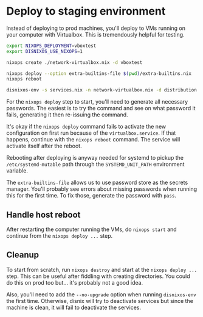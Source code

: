 # Deploy to staging environment

Instead of deploying to prod machines, you'll deploy to VMs running on
your computer with Virtualbox. This is tremendously helpful for
testing.

```bash
export NIXOPS_DEPLOYMENT=vboxtest
export DISNIXOS_USE_NIXOPS=1

nixops create ./network-virtualbox.nix -d vboxtest

nixops deploy --option extra-builtins-file $(pwd)/extra-builtins.nix
nixops reboot

disnixos-env -s services.nix -n network-virtualbox.nix -d distribution.nix
```

For the `nixops deploy` step to start, you'll need to generate all
necessary passwords. The easiest is to try the command and see on what
password it fails, generating it then re-issuing the command.

It's okay if the `nixops deploy` command fails to activate the new
configuration on first run because of the `virtualbox.service`. If
that happens, continue with the `nixops reboot` command. The service
will activate itself after the reboot.

Rebooting after deploying is anyway needed for systemd to pickup the
`/etc/systemd-mutable` path through the `SYSTEMD_UNIT_PATH`
environment variable.

The `extra-builtins-file` allows us to use password store as the
secrets manager. You'll probably see errors about missing passwords
when running this for the first time. To fix those, generate the
password with `pass`.

## Handle host reboot

After restarting the computer running the VMs, do `nixops start` and
continue from the `nixops deploy ...` step.

## Cleanup

To start from scratch, run `nixops destroy` and start at the `nixops
deploy ...` step. This can be useful after fiddling with creating
directories. You could do this on prod too but... it's probably not a
good idea.

Also, you'll need to add the `--no-upgrade` option when running
`disnixos-env` the first time. Otherwise, disnix will try to
deactivate services but since the machine is clean, it will fail to
deactivate the services.
